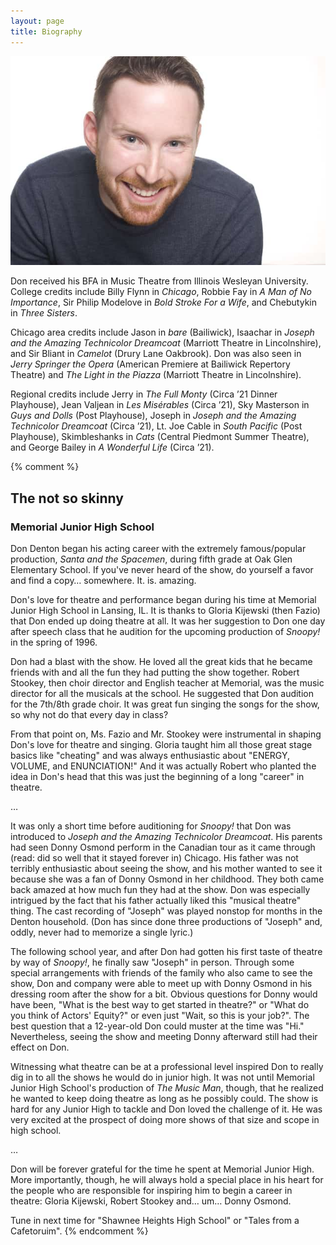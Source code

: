 ```yaml
---
layout: page
title: Biography
---
```




<img src="/img/headshots/alt/medium/character.jpg" alt="Don's headshot">

Don received his BFA in Music Theatre from Illinois Wesleyan University.  College credits include Billy Flynn in *Chicago*, Robbie Fay in *A Man of No Importance*, Sir Philip Modelove in *Bold Stroke For a Wife*, and Chebutykin in *Three Sisters*.

Chicago area credits include Jason in *bare* (Bailiwick), Isaachar in *Joseph and the Amazing Technicolor Dreamcoat* (Marriott Theatre in Lincolnshire), and Sir Bliant in *Camelot* (Drury Lane Oakbrook). Don was also seen in *Jerry Springer the Opera* (American Premiere at Bailiwick Repertory Theatre) and *The Light in the Piazza* (Marriott Theatre in Lincolnshire).

Regional credits include Jerry in *The Full Monty* (Circa &rsquo;21 Dinner Playhouse), Jean Valjean in *Les Mis&eacute;rables* (Circa &rsquo;21), Sky Masterson in *Guys and Dolls* (Post Playhouse), Joseph in *Joseph and the Amazing Technicolor Dreamcoat* (Circa &rsquo;21), Lt. Joe Cable in *South Pacific* (Post Playhouse), Skimbleshanks in *Cats* (Central Piedmont Summer Theatre), and George Bailey in *A Wonderful Life* (Circa &rsquo;21).

{% comment %}
## The not so skinny

### Memorial Junior High School

Don Denton began his acting career with the extremely famous/popular production, *Santa and the Spacemen*, during fifth grade at Oak Glen Elementary School.  If you've never heard of the show, do yourself a favor and find a copy… somewhere.  It. is. amazing.

Don's love for theatre and performance began during his time at Memorial Junior High School in Lansing, IL. It is thanks to Gloria Kijewski (then Fazio) that Don ended up doing theatre at all.  It was her suggestion to Don one day after speech class that he audition for the upcoming production of *Snoopy!* in the spring of 1996.

Don had a blast with the show. He loved all the great kids that he became friends with and all the fun they had putting the show together. Robert Stookey, then choir director and English teacher at Memorial, was the music director for all the musicals at the school. He suggested that Don audition for the 7th/8th grade choir. It was great fun singing the songs for the show, so why not do that every day in class?

From that point on, Ms. Fazio and Mr. Stookey were instrumental in shaping Don's love for theatre and singing.  Gloria taught him all those great stage basics like "cheating" and was always enthusiastic about "ENERGY, VOLUME, and ENUNCIATION!"  And it was actually Robert who planted the idea in Don's head that this was just the beginning of a long "career" in theatre.

…

It was only a short time before auditioning for *Snoopy!* that Don was introduced to *Joseph and the Amazing Technicolor Dreamcoat*. His parents had seen Donny Osmond perform in the Canadian tour as it came through (read: did so well that it stayed forever in) Chicago. His father was not terribly enthusiastic about seeing the show, and his mother wanted to see it because she was a fan of Donny Osmond in her childhood.  They both came back amazed at how much fun they had at the show.  Don was especially intrigued by the fact that his father actually liked this "musical theatre" thing. The cast recording of "Joseph" was played nonstop for months in the Denton household. (Don has since done three productions of "Joseph" and, oddly, never had to memorize a single lyric.)

The following school year, and after Don had gotten his first taste of theatre by way of *Snoopy!*, he finally saw "Joseph" in person. Through some special arrangements with friends of the family who also came to see the show, Don and company were able to meet up with Donny Osmond in his dressing room after the show for a bit. Obvious questions for Donny would have been, "What is the best way to get started in theatre?" or "What do you think of Actors' Equity?" or even just "Wait, so this is your job?".  The best question that a 12-year-old Don could muster at the time was "Hi." Nevertheless, seeing the show and meeting Donny afterward still had their effect on Don.

Witnessing what theatre can be at a professional level inspired Don to really dig in to all the shows he would do in junior high.  It was not until Memorial Junior High School's production of *The Music Man*, though, that he realized he wanted to keep doing theatre as long as he possibly could.  The show is hard for any Junior High to tackle and Don loved the challenge of it.  He was very excited at the prospect of doing more shows of that size and scope in high school.

…

Don will be forever grateful for the time he spent at Memorial Junior High.  More importantly, though, he will always hold a special place in his heart for the people who are responsible for inspiring him to begin a career in theatre: Gloria Kijewski, Robert Stookey and… um… Donny Osmond.

Tune in next time for "Shawnee Heights High School" or "Tales from a Cafetoruim".
{% endcomment %}